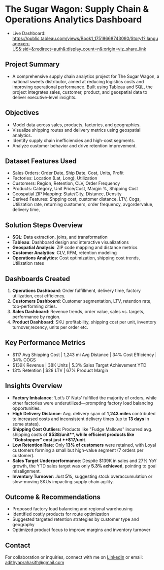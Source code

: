 #  The Sugar Wagon: Supply Chain & Operations Analytics Dashboard

- Live Dashboard: https://public.tableau.com/views/Book1_17518668743090/Story1?:language=en-US&:sid=&:redirect=auth&:display_count=n&:origin=viz_share_link  

## Project Summary
- A comprehensive supply chain analytics project for The Sugar Wagon, a national sweets distributor, aimed at reducing logistics costs and improving operational performance. Built using Tableau and SQL, the project integrates sales, customer, product, and geospatial data to deliver executive-level insights.

## Objectives
- Model data across sales, products, factories, and geographies.
- Visualize shipping routes and delivery metrics using geospatial analytics.
- Identify supply chain inefficiencies and high-cost segments.
- Analyze customer behavior and drive retention improvement.

## Dataset Features Used
- Sales Orders: Order Date, Ship Date, Cost, Units, Profit
- Factories: Location (Lat, Long), Utilization
- Customers: Region, Retention, CLV, Order Frequency
- Products: Category, Unit Price/Cost, Margin %, Shipping Cost
- Geospatial ZIP Mapping: State/City, Distance, Density
- Derived Features: Shpping cost, customer distance, LTV, Cogs, Utilization rate, returning customers, order frequency, avgordervalue, delivery time, 

## Solution Steps Overview
- **SQL**: Data extraction, joins, and transformation
- **Tableau**: Dashboard design and interactive visualizations
- **Geospatial Analysis**: ZIP code mapping and distance metrics
- **Customer Analytics**: CLV, RFM, retention modeling
- **Operations Analytics**: Cost optimization, shipping cost trends, Utilization rates

## Dashboards Created
1. **Operations Dashboard**: Order fulfillment, delivery time, factory utilization, cost efficiency.
2. **Customers Dashboard**: Customer segmentation, LTV, retention rate, top-performing cities.
3. **Sales Dashboard**: Revenue trends, order value, sales vs. targets, performance by region.
4. **Product Dashboard**: SKU profitability, shipping cost per unit, inventory turnover,recency, units per order etc. 

## Key Performance Metrics 
- $117 Avg Shipping Cost | 1,243 mi Avg Distance | 34% Cost Efficiency | 34% COGS
- $139K Revenue | 38K Units | 5.3% Sales Target Achievement YTD
- 13% Retention | $28 LTV | 67% Product Margin
  
## Insights Overview
- **Factory Imbalance**: ‘Lot’s O’ Nuts’ fulfilled the majority of orders, while other factories were underutilized—prompting factory load balancing opportunities.
- **High Delivery Distance**: Avg. delivery span of **1,243 miles** contributed to increased costs and inconsistent delivery times (up to **13 days** in some states).
- **Shipping Cost Outliers**: Products like "Fudge Mallows" incurred avg. shipping costs of **$538/unit**, while efficient products like "Gobstopper" cost just **$17/unit**.
- **Low Retention Rate**: Only **13% of customers** were retained, with Loyal customers forming a small but high-value segment (7 orders per customer).
- **Sales Target Underperformance**: Despite $139K in sales and 27% YoY growth, the YTD sales target was only **5.3% achieved**, pointing to goal misalignment.
- **Inventory Turnover**: Just **5%**, suggesting stock overaccumulation or slow-moving SKUs impacting supply chain agility.

## Outcome & Recommendations
- Proposed factory load balancing and regional warehousing
- Identified costly products for route optimization
- Suggested targeted retention strategies by customer type and geography
- Optimized product focus to improve margins and inventory turnover

## Contact
For collaboration or inquiries, connect with me on [LinkedIn](https://www.linkedin.com/adithya-prahasith) or email: [adithyaprahasith@gmail.com](mailto:adithyaprahasith@gmail.com)
